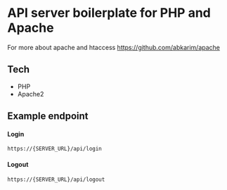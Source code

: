 # API server boilerplate for PHP and Apache
For more about apache and htaccess https://github.com/abkarim/apache

## Tech

- PHP
- Apache2

## Example endpoint

#### Login

```
https://{SERVER_URL}/api/login
```

#### Logout

```
https://{SERVER_URL}/api/logout
```
